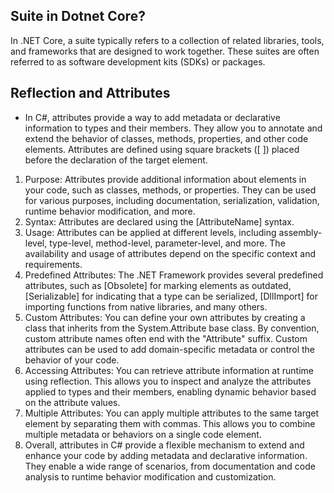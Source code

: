 ﻿## Suite in Dotnet Core?
In .NET Core, a suite typically refers to a collection of related libraries, tools, and frameworks that are designed to work together. These suites are often referred to as software development kits (SDKs) or packages.

## Reflection and Attributes
- In C#, attributes provide a way to add metadata or declarative information to types and their members. They allow you to annotate and extend the behavior of classes, methods, properties, and other code elements. Attributes are defined using square brackets ([ ]) placed before the declaration of the target element.

1. Purpose: Attributes provide additional information about elements in your code, such as classes, methods, or properties. They can be used for various purposes, including documentation, serialization, validation, runtime behavior modification, and more.
2. Syntax: Attributes are declared using the [AttributeName] syntax.
3. Usage: Attributes can be applied at different levels, including assembly-level, type-level, method-level, parameter-level, and more. The availability and usage of attributes depend on the specific context and requirements.
4. Predefined Attributes: The .NET Framework provides several predefined attributes, such as [Obsolete] for marking elements as outdated, [Serializable] for indicating that a type can be serialized, [DllImport] for importing functions from native libraries, and many others.
5. Custom Attributes: You can define your own attributes by creating a class that inherits from the System.Attribute base class. By convention, custom attribute names often end with the "Attribute" suffix. Custom attributes can be used to add domain-specific metadata or control the behavior of your code.
6. Accessing Attributes: You can retrieve attribute information at runtime using reflection. This allows you to inspect and analyze the attributes applied to types and their members, enabling dynamic behavior based on the attribute values.
7. Multiple Attributes: You can apply multiple attributes to the same target element by separating them with commas. This allows you to combine multiple metadata or behaviors on a single code element.
8. Overall, attributes in C# provide a flexible mechanism to extend and enhance your code by adding metadata and declarative information. They enable a wide range of scenarios, from documentation and code analysis to runtime behavior modification and customization.